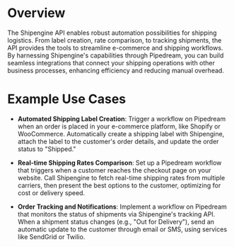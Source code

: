 # Overview

The Shipengine API enables robust automation possibilities for shipping logistics. From label creation, rate comparison, to tracking shipments, the API provides the tools to streamline e-commerce and shipping workflows. By harnessing Shipengine's capabilities through Pipedream, you can build seamless integrations that connect your shipping operations with other business processes, enhancing efficiency and reducing manual overhead.

# Example Use Cases

- **Automated Shipping Label Creation**: Trigger a workflow on Pipedream when an order is placed in your e-commerce platform, like Shopify or WooCommerce. Automatically create a shipping label with Shipengine, attach the label to the customer's order details, and update the order status to "Shipped."

- **Real-time Shipping Rates Comparison**: Set up a Pipedream workflow that triggers when a customer reaches the checkout page on your website. Call Shipengine to fetch real-time shipping rates from multiple carriers, then present the best options to the customer, optimizing for cost or delivery speed.

- **Order Tracking and Notifications**: Implement a workflow on Pipedream that monitors the status of shipments via Shipengine's tracking API. When a shipment status changes (e.g., "Out for Delivery"), send an automatic update to the customer through email or SMS, using services like SendGrid or Twilio.
